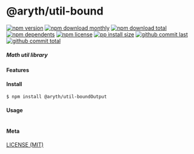 # @aryth/util-bound

[![npm version][badge-npm-version]][url-npm]
[![npm download monthly][badge-npm-download-monthly]][url-npm]
[![npm download total][badge-npm-download-total]][url-npm]
[![npm dependents][badge-npm-dependents]][url-github]
[![npm license][badge-npm-license]][url-npm]
[![pp install size][badge-pp-install-size]][url-pp]
[![github commit last][badge-github-last-commit]][url-github]
[![github commit total][badge-github-commit-petals]][url-github]

[//]: <> (Shields)
[badge-npm-version]: https://flat.badgen.net/npm/v/@aryth/util-bound
[badge-npm-download-monthly]: https://flat.badgen.net/npm/dm/@aryth/util-bound
[badge-npm-download-total]:https://flat.badgen.net/npm/dt/@aryth/util-bound
[badge-npm-dependents]: https://flat.badgen.net/npm/dependents/@aryth/util-bound
[badge-npm-license]: https://flat.badgen.net/npm/license/@aryth/util-bound
[badge-pp-install-size]: https://flat.badgen.net/packagephobia/install/@aryth/util-bound
[badge-github-last-commit]: https://flat.badgen.net/github/last-commit/hoyeungw/vect
[badge-github-commit-petals]: https://flat.badgen.net/github/commits/hoyeungw/vect

[//]: <> (Link)
[url-npm]: https://npmjs.org/package/@aryth/util-bound
[url-pp]: https://packagephobia.now.sh/result?p=@aryth/util-bound
[url-github]: https://github.com/hoyeungw/vect

##### Math util library

#### Features

#### Install
```console
$ npm install @aryth/util-boundOutput
```

#### Usage
```js
```

#### Meta
[LICENSE (MIT)](LICENSE)
